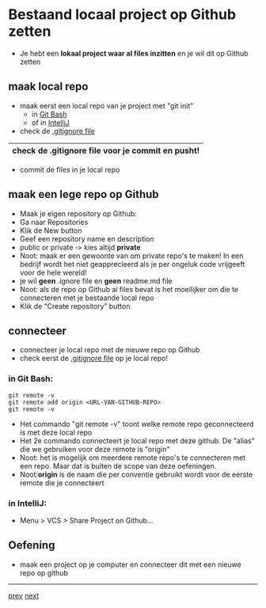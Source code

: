 # Bestaand locaal project op Github zetten

* Je hebt een **lokaal project waar al files inzitten** en je wil dit op Github zetten

## maak local repo

* maak eerst een local repo van je project met "git init" 
  * in [Git Bash](../01_getting_started/05_git_basis_met_git_bash.md) 
  * of in [IntelliJ](../01_getting_started/06_git_basis_met_intellij.md) 
* check de [.gitignore file](../01_getting_started/08_gitignore.md) 

| check de .gitignore file voor je commit en pusht! | 
|---|

* commit de files in je local repo  

## maak een lege repo op Github 
* Maak je eigen repository op Github:
* Ga naar Repositories
* Klik de New button
* Geef een repository name en description
* public or private ‐> kies altijd **private**
* Noot: maak er een gewoonte van om private repo's te maken! In een bedrijf wordt het niet geapprecieerd als je per ongeluk code vrijgeeft voor de hele wereld! 
* je wil **geen** .ignore file en **geen** readme.md file
* Noot: als de repo op Github al files bevat is het moeilijker om die te connecteren met je bestaande local repo    
* Klik de “Create repository” button

## connecteer  
* connecteer je local repo met de nieuwe repo op Github
* check eerst de [.gitignore file](../01_getting_started/08_gitignore.md) op je local repo!

### in Git Bash: 
```
git remote -v
git remote add origin <URL-VAN-GITHUB-REPO>
git remote -v
```

* Het commando "git remote -v" toont welke remote repo geconnecteerd is met deze local repo
* Het 2e commando connecteert je local repo met deze github. De "alias" die we gebruiken voor deze remote is "origin"
* Noot: het is mogelijk om meerdere remote repo's te connecteren met een repo. Maar dat is buiten de scope van deze oefeningen. 
* Noot:**origin** is de naam die per conventie gebruikt wordt voor de eerste remote die je connecteert 

### in IntelliJ: 
* Menu > VCS > Share Project on Github... 


## Oefening
* maak een project op je computer en connecteer dit met een nieuwe repo op github 

---
[prev](03_connect_with_existing_github_repo.md)
[next](05_push.md)
